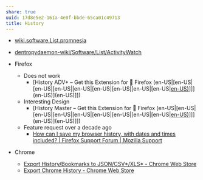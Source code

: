 ```yaml
---
share: true
uuid: 17d8e5e2-161a-4e0f-bbde-65ca01c49713
title: History
---
```

* [wiki.software.List.promnesia](/wiki.software.List.promnesia)
* [dentropydaemon-wiki/Software/List/ActivityWatch](/dentropydaemon-wiki/Software/List/ActivityWatch)

* Firefox
  * Does not work
    * [History ADV+ – Get this Extension for 🦊 Firefox (en-US|[en-US|[en-US|[en-US|[en-US|[en-US|[en-US|[en-US|[en-US|[en-US)](/en-US)]]](en-US)](en-US)]])
  * Interesting Design
    * [History Master – Get this Extension for 🦊 Firefox (en-US|[en-US|[en-US|[en-US|[en-US|[en-US|[en-US|[en-US|[en-US|[en-US)](/en-US)]]](en-US)](en-US)]])
  * Feature request over a decade ago
    * [How can I save my browser history, with dates and times included? | Firefox Support Forum | Mozilla Support](https://support.mozilla.org/bm/questions/754699)
* Chrome
  * [Export History/Bookmarks to JSON/CSV*/XLS* - Chrome Web Store](https://chrome.google.com/webstore/detail/export-historybookmarks-t/dcoegfodcnjofhjfbhegcgjgapeichlf?hl=en-US&authuser=1)
  * [Export Chrome History - Chrome Web Store](https://chrome.google.com/webstore/detail/export-chrome-history/dihloblpkeiddiaojbagoecedbfpifdj?hl=en-US&authuser=1)